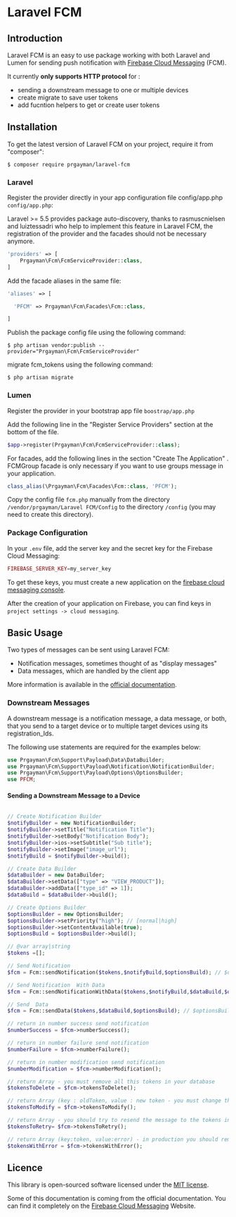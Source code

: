 # Laravel FCM

## Introduction

Laravel FCM is an easy to use package working with both Laravel and Lumen for sending push notification with [Firebase Cloud Messaging](https://firebase.google.com/docs/cloud-messaging/) (FCM).

It currently **only supports HTTP protocol** for :

- sending a downstream message to one or multiple devices
- create migrate to save user tokens
- add fucntion helpers to get or create user tokens

## Installation

To get the latest version of Laravel FCM on your project, require it from "composer":

    $ composer require prgayman/laravel-fcm

### Laravel

Register the provider directly in your app configuration file config/app.php `config/app.php`:

Laravel >= 5.5 provides package auto-discovery, thanks to rasmuscnielsen and luiztessadri who help to implement this feature in Laravel FCM, the registration of the provider and the facades should not be necessary anymore.

```php
'providers' => [
	Prgayman\Fcm\FcmServiceProvider::class,
]
```

Add the facade aliases in the same file:

```php
'aliases' => [

  'PFCM' => Prgayman\Fcm\Facades\Fcm::class,

]
```

Publish the package config file using the following command:

    $ php artisan vendor:publish --provider="Prgayman\Fcm\FcmServiceProvider"

migrate fcm_tokens using the following command:

    $ php artisan migrate

### Lumen

Register the provider in your bootstrap app file `boostrap/app.php`

Add the following line in the "Register Service Providers" section at the bottom of the file.

```php
$app->register(Prgayman\Fcm\FcmServiceProvider::class);
```

For facades, add the following lines in the section "Create The Application" . FCMGroup facade is only necessary if you want to use groups message in your application.

```php
class_alias(\Prgayman\Fcm\Facades\Fcm::class, 'PFCM');
```

Copy the config file `fcm.php` manually from the directory `/vendor/prgayman/Laravel FCM/Config` to the directory `/config` (you may need to create this directory).

### Package Configuration

In your `.env` file, add the server key and the secret key for the Firebase Cloud Messaging:

```php
FIREBASE_SERVER_KEY=my_server_key
```

To get these keys, you must create a new application on the [firebase cloud messaging console](https://console.firebase.google.com/).

After the creation of your application on Firebase, you can find keys in `project settings -> cloud messaging`.

## Basic Usage

Two types of messages can be sent using Laravel FCM:

- Notification messages, sometimes thought of as "display messages"
- Data messages, which are handled by the client app

More information is available in the [official documentation](https://firebase.google.com/docs/cloud-messaging/concept-options).


### Downstream Messages

A downstream message is a notification message, a data message, or both, that you send to a target device or to multiple target devices using its registration_Ids.

The following use statements are required for the examples below:

```php
use Prgayman\Fcm\Support\Payload\Data\DataBuilder;
use Prgayman\Fcm\Support\Payload\Notification\NotificationBuilder;
use Prgayman\Fcm\Support\Payload\Options\OptionsBuilder;
use PFCM;
```

#### Sending a Downstream Message to a Device

```php

// Create Notification Builder 
$notifyBuilder = new NotificationBuilder;
$notifyBuilder->setTitle("Notification Title");
$notifyBuilder->setBody("Notification Body");
$notifyBuilder->ios->setSubtitle("Sub title");
$notifyBuilder->setImage("image_url");
$notifyBuild = $notifyBuilder->build();

// Create Data Builder
$dataBuilder = new DataBuilder;
$dataBuilder->setData(["type" => "VIEW_PRODUCT"]);
$dataBuilder->addData(["type_id" => 1]);
$dataBuild = $dataBuilder->build();

// Create Options Builder 
$optionsBuilder = new OptionsBuilder;
$optionsBuilder->setPriority("high"); // [normal|high]
$optionsBuilder->setContentAvailable(true);
$optionsBuild = $optionsBuilder->build();

// @var array|string
$tokens =[];  

// Send Notification 
$fcm = Fcm::sendNotification($tokens,$notifyBuild,$optionsBuild); // $optionsBuild (optional)

// Send Notification  With Data
$fcm = Fcm::sendNotificationWithData($tokens,$notifyBuild,$dataBuild,$optionsBuild); // $optionsBuild (optional)

// Send  Data
$fcm = Fcm::sendData($tokens,$dataBuild,$optionsBuild); // $optionsBuild (optional)

// return in number success send notification
$numberSuccess = $fcm->numberSuccess();

// return in number failure send notification
$numberFailure = $fcm->numberFailure();

// return in number modification send notification
$numberModification = $fcm->numberModification();

// return Array - you must remove all this tokens in your database
$tokensToDelete = $fcm->tokensToDelete();

// return Array (key : oldToken, value : new token - you must change the token in your database)
$tokensToModify = $fcm->tokensToModify();

// return Array - you should try to resend the message to the tokens in the array
$tokensToRetry= $fcm->tokensToRetry();

// return Array (key:token, value:error) - in production you should remove from your database the tokens
$tokensWithError = $fcm->tokensWithError();

```

## Licence

This library is open-sourced software licensed under the [MIT license](http://opensource.org/licenses/MIT).

Some of this documentation is coming from the official documentation. You can find it completely on the [Firebase Cloud Messaging](https://firebase.google.com/docs/cloud-messaging/) Website.